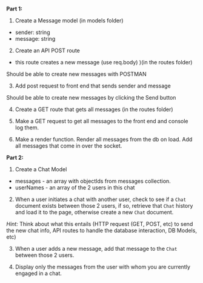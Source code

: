 **Part 1:**

1. Create a Message model (in models folder)
 * sender: string
 * message: string

2. Create an API POST route
 * this route creates a new message (use req.body) )(in the routes folder)

Should be able to create new messages with POSTMAN

3. Add post request to front end that sends sender and message

Should be able to create new messages by clicking the Send button

4. Create a GET route that gets all messages (in the routes folder)

5. Make a GET request to get all messages to the front end and console log them.

6. Make a render function. Render all messages from the db on load. Add all messages that come in over the socket.

**Part 2:**

1. Create a Chat Model
  * messages - an array with objectIds from messages collection. 
  * userNames - an array of the 2 users in this chat

2. When a user initiates a chat with another user, check to see if a `Chat` document exists between those 2 users, if so, retrieve that `Chat` history and load it to the page, otherwise create a new `Chat` document. 

*Hint:* Think about what this entails (HTTP request (GET, POST, etc) to send the new chat info, API routes to handle the database interaction, DB Models, etc)

3. When a user adds a new message, add that message to the `Chat` between those 2 users.

4. Display only the messages from the user with whom you are currently engaged in a chat. 